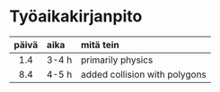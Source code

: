 # Työaikakirjanpito

| päivä | aika | mitä tein  |
| :----:|:-----| :-----|
| 1.4 | 3-4 h | primarily physics |
| 8.4 | 4-5 h | added collision with polygons |
